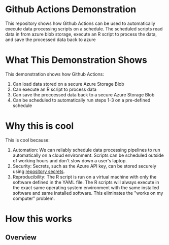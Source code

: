 # Github Actions Demonstration
This repository shows how Github Actions can be used to automatically execute data processing scripts on a schedule. The scheduled scripts read data in from azure blob storage, execute an R script to process the data, and save the processed data back to azure

# What This Demonstration Shows
This demonstration shows how Github Actions:
1. Can load data stored on a secure Azure Storage Blob
2. Can execute an R script to process data
3. Can save the proccessed data back to a secure Azure Storage Blob
4. Can be scheduled to automatically run steps 1-3 on a pre-defined schedule

# Why this is cool
This is cool because:
1. Automation: We can reliably schedule data processing pipelines to run automatically on a cloud environment. Scripts can be scheduled outside of working hours and don't slow down a user's laptop. 
2. Security: Secrets, such as the Azure API key,  can be stored securely using <a href="https://docs.github.com/en/actions/security-guides/using-secrets-in-github-actions">repository secrets</a>.
3. Reproducibility: The R script is run on a virtual machine with only the software defined in the YAML file. The R scripts will always execute in the exact same operating system environment with the same installed software and same installed software. This eliminates the "works on my computer" problem.

# How this works
## Overview



